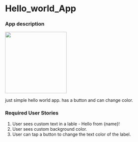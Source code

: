 # Hello_world_App

### App description 




<img src=https://i.imgur.com/7yybSMh.gif width=200><br>

just simple hello world app. has a button and can change color.

### Required User Stories

1. User sees custom text in a lable - Hello from {name}!
2. User sees custom background color.
3. User can tap a button to change the text color of the label.
